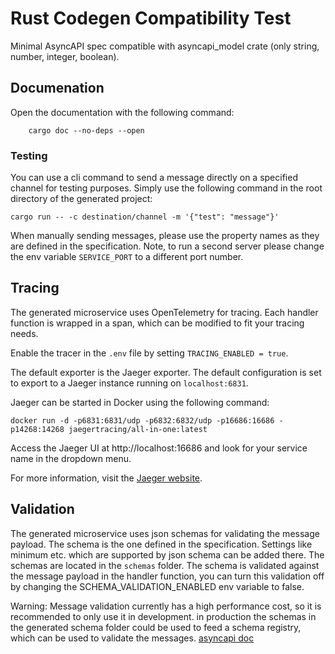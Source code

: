 # Rust Codegen Compatibility Test

Minimal AsyncAPI spec compatible with asyncapi_model crate (only string, number, integer, boolean).



## Documenation
Open the documentation with the following command:
``` 
    cargo doc --no-deps --open
```

### Testing
You can use a cli command to send a message directly on a specified channel for testing purposes. Simply use the following command in the root directory of the generated project:

```
cargo run -- -c destination/channel -m '{"test": "message"}'
```
When manually sending messages, please use the property names as they are defined in the specification.
Note, to run a second server please change the env variable `SERVICE_PORT` to a different port number.

## Tracing
The generated microservice uses OpenTelemetry for tracing. Each handler function is wrapped in a span, which can be modified to fit your tracing needs. 

Enable the tracer in the `.env` file by setting `TRACING_ENABLED = true`.

The default exporter is the Jaeger exporter. The default configuration is set to export to a Jaeger instance running on `localhost:6831`.

Jaeger can be started in Docker using the following command:
```
docker run -d -p6831:6831/udp -p6832:6832/udp -p16686:16686 -p14268:14268 jaegertracing/all-in-one:latest
```

Access the Jaeger UI at http://localhost:16686 and look for your service name in the dropdown menu.

For more information, visit the [Jaeger website](https://www.jaegertracing.io/docs/getting-started/).

## Validation
The generated microservice uses json schemas for validating the message payload. The schema is the one defined in the specification. Settings like minimum etc. which are supported by json schema can be added there.
The schemas are located in the `schemas` folder. The schema is validated against the message payload in the handler function, you can turn this validation off by changing the SCHEMA_VALIDATION_ENABLED env variable to false.

Warning: Message validation currently has a high performance cost, so it is recommended to only use it in development. in production the schemas in the generated schema folder could be used to feed a schema registry, which can be used to validate the messages. [asyncapi doc](https://www.asyncapi.com/docs/guides/message-validation#schema-registry-validation)

